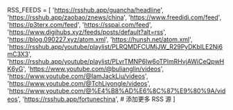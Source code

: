 RSS_FEEDS = [
    'https://rsshub.app/guancha/headline',
    'https://rsshub.app/zaobao/znews/china',
    'https://www.freedidi.com/feed',
    'https://p3terx.com/feed',
    'https://sspai.com/feed',
    'https://www.digihubs.xyz/feeds/posts/default?alt=rss',
    'https://blog.090227.xyz/atom.xml',
    'https://hunsh.net/atom.xml',
    'https://rsshub.app/youtube/playlist/PLRQMDFCUMjJW_R29PyDKbILE2Nj6mC3X3',
    'https://rsshub.app/youtube/playlist/PLvrTMNP6Iw6oTPlmRHvjAWiCeQpwHK6yG',
    'https://www.youtube.com/@bulianglin/videos',
    'https://www.youtube.com/@IamJackLiu/videos',
    'https://www.youtube.com/@TchLiyongle/videos',
    'https://www.youtube.com/@%E4%B8%AD%E6%8C%87%E9%80%9A/videos',
    'https://rsshub.app/fortunechina',
    # 添加更多 RSS 源
]